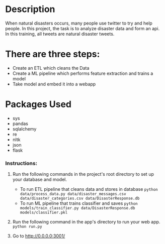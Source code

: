# Description 
When natural disasters occurs, many people use twitter to try and help people.
In this project, the task is to analyze disaster data and form an api. 
In this training, all tweets are natural disaster tweets.

# There are three steps:

* Create an ETL which cleans the Data
* Create a ML pipeline which performs feature extraction and trains a model
* Take model and embed it into a webapp


# Packages Used
* sys
* pandas
* sqlalchemy
* re
* nltk
* json
* flask

### Instructions:
1. Run the following commands in the project's root directory to set up your database and model.

    - To run ETL pipeline that cleans data and stores in database
        `python data/process_data.py data/disaster_messages.csv data/disaster_categories.csv data/DisasterResponse.db`
    - To run ML pipeline that trains classifier and saves
        `python models/train_classifier.py data/DisasterResponse.db models/classifier.pkl`

2. Run the following command in the app's directory to run your web app.
    `python run.py`

3. Go to http://0.0.0.0:3001/
